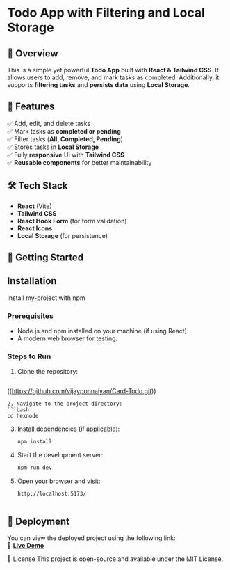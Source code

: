 # Todo App with Filtering and Local Storage

## 📌 Overview  
This is a simple yet powerful **Todo App** built with **React & Tailwind CSS**. It allows users to add, remove, and mark tasks as completed. Additionally, it supports **filtering tasks** and **persists data** using **Local Storage**.

## 🎯 Features  
✅ Add, edit, and delete tasks  
✅ Mark tasks as **completed or pending**  
✅ Filter tasks (**All, Completed, Pending**)  
✅ Stores tasks in **Local Storage**  
✅ Fully **responsive** UI with **Tailwind CSS**  
✅ **Reusable components** for better maintainability  

## 🛠️ Tech Stack  
- **React** (Vite)  
- **Tailwind CSS**  
- **React Hook Form** (for form validation)  
- **React Icons**  
- **Local Storage** (for persistence)  

## 🚀 Getting Started  

## Installation

Install my-project with npm
### Prerequisites
- Node.js and npm installed on your machine (if using React).
- A modern web browser for testing.
### Steps to Run
1. Clone the repository:
   ```bash
  ((https://github.com/vijayponnaiyan/Card-Todo.git))
   ```
2. Navigate to the project directory:
   ```bash
   cd hexnode
   ```
3. Install dependencies (if applicable):
   ```bash
   npm install
   ```
4. Start the development server:
   ```bash
   npm run dev
   ```
5. Open your browser and visit:
   ```
   http://localhost:5173/
    
## 🚀 Deployment  
You can view the deployed project using the following link:  
🔗 **[Live Demo](https://card-todo.vercel.app/Card)**

📜 License
This project is open-source and available under the MIT License.

